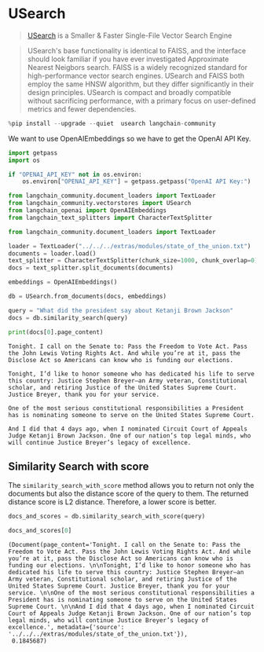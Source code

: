 # USearch
>[USearch](https://unum-cloud.github.io/usearch/) is a Smaller & Faster Single-File Vector Search Engine

>USearch's base functionality is identical to FAISS, and the interface should look familiar if you have ever investigated Approximate Nearest Neigbors search. FAISS is a widely recognized standard for high-performance vector search engines. USearch and FAISS both employ the same HNSW algorithm, but they differ significantly in their design principles. USearch is compact and broadly compatible without sacrificing performance, with a primary focus on user-defined metrics and fewer dependencies.


```python
%pip install --upgrade --quiet  usearch langchain-community
```

We want to use OpenAIEmbeddings so we have to get the OpenAI API Key. 


```python
import getpass
import os

if "OPENAI_API_KEY" not in os.environ:
    os.environ["OPENAI_API_KEY"] = getpass.getpass("OpenAI API Key:")
```


```python
from langchain_community.document_loaders import TextLoader
from langchain_community.vectorstores import USearch
from langchain_openai import OpenAIEmbeddings
from langchain_text_splitters import CharacterTextSplitter
```


```python
from langchain_community.document_loaders import TextLoader

loader = TextLoader("../../../extras/modules/state_of_the_union.txt")
documents = loader.load()
text_splitter = CharacterTextSplitter(chunk_size=1000, chunk_overlap=0)
docs = text_splitter.split_documents(documents)

embeddings = OpenAIEmbeddings()
```


```python
db = USearch.from_documents(docs, embeddings)

query = "What did the president say about Ketanji Brown Jackson"
docs = db.similarity_search(query)
```


```python
print(docs[0].page_content)
```
```output
Tonight. I call on the Senate to: Pass the Freedom to Vote Act. Pass the John Lewis Voting Rights Act. And while you’re at it, pass the Disclose Act so Americans can know who is funding our elections. 

Tonight, I’d like to honor someone who has dedicated his life to serve this country: Justice Stephen Breyer—an Army veteran, Constitutional scholar, and retiring Justice of the United States Supreme Court. Justice Breyer, thank you for your service. 

One of the most serious constitutional responsibilities a President has is nominating someone to serve on the United States Supreme Court. 

And I did that 4 days ago, when I nominated Circuit Court of Appeals Judge Ketanji Brown Jackson. One of our nation’s top legal minds, who will continue Justice Breyer’s legacy of excellence.
```
## Similarity Search with score
The `similarity_search_with_score` method allows you to return not only the documents but also the distance score of the query to them. The returned distance score is L2 distance. Therefore, a lower score is better.


```python
docs_and_scores = db.similarity_search_with_score(query)
```


```python
docs_and_scores[0]
```



```output
(Document(page_content='Tonight. I call on the Senate to: Pass the Freedom to Vote Act. Pass the John Lewis Voting Rights Act. And while you’re at it, pass the Disclose Act so Americans can know who is funding our elections. \n\nTonight, I’d like to honor someone who has dedicated his life to serve this country: Justice Stephen Breyer—an Army veteran, Constitutional scholar, and retiring Justice of the United States Supreme Court. Justice Breyer, thank you for your service. \n\nOne of the most serious constitutional responsibilities a President has is nominating someone to serve on the United States Supreme Court. \n\nAnd I did that 4 days ago, when I nominated Circuit Court of Appeals Judge Ketanji Brown Jackson. One of our nation’s top legal minds, who will continue Justice Breyer’s legacy of excellence.', metadata={'source': '../../../extras/modules/state_of_the_union.txt'}),
 0.1845687)
```



```python

```
